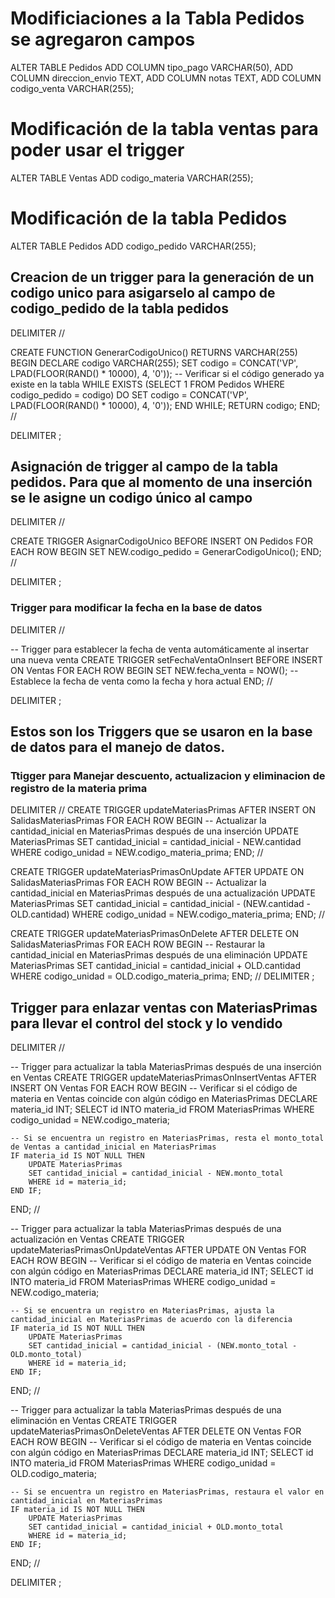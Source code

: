 # Modificiaciones a la Tabla Pedidos se agregaron campos 

ALTER TABLE Pedidos
ADD COLUMN tipo_pago VARCHAR(50),
ADD COLUMN direccion_envio TEXT,
ADD COLUMN notas TEXT,
ADD COLUMN codigo_venta VARCHAR(255);


# Modificación de la tabla ventas para poder usar el trigger
ALTER TABLE Ventas
ADD codigo_materia VARCHAR(255);

# Modificación de la tabla Pedidos 

ALTER TABLE Pedidos
ADD codigo_pedido VARCHAR(255);

## Creacion de un trigger para la generación de un codigo unico para asigarselo al campo de codigo_pedido de la tabla pedidos

DELIMITER //

CREATE FUNCTION GenerarCodigoUnico() RETURNS VARCHAR(255)
BEGIN
  DECLARE codigo VARCHAR(255);
  SET codigo = CONCAT('VP', LPAD(FLOOR(RAND() * 10000), 4, '0'));
  -- Verificar si el código generado ya existe en la tabla
  WHILE EXISTS (SELECT 1 FROM Pedidos WHERE codigo_pedido = codigo) DO
    SET codigo = CONCAT('VP', LPAD(FLOOR(RAND() * 10000), 4, '0'));
  END WHILE;
  RETURN codigo;
END;
//

DELIMITER ;

## Asignación de trigger al campo de la tabla pedidos. Para que al momento de una inserción se le asigne un codigo único al campo

DELIMITER //

CREATE TRIGGER AsignarCodigoUnico
BEFORE INSERT ON Pedidos
FOR EACH ROW
BEGIN
  SET NEW.codigo_pedido = GenerarCodigoUnico();
END;
//

DELIMITER ;


### Trigger para modificar la fecha en la base de datos 

DELIMITER //

-- Trigger para establecer la fecha de venta automáticamente al insertar una nueva venta
CREATE TRIGGER setFechaVentaOnInsert
BEFORE INSERT ON Ventas
FOR EACH ROW
BEGIN
    SET NEW.fecha_venta = NOW(); -- Establece la fecha de venta como la fecha y hora actual
END;
//

DELIMITER ;


## Estos son los Triggers que se usaron en la base de datos para el manejo de datos.

###  Ttigger para Manejar descuento, actualizacion y eliminacion de registro de la materia prima
DELIMITER //
CREATE TRIGGER updateMateriasPrimas
AFTER INSERT ON SalidasMateriasPrimas
FOR EACH ROW
BEGIN
    -- Actualizar la cantidad_inicial en MateriasPrimas después de una inserción
    UPDATE MateriasPrimas
    SET cantidad_inicial = cantidad_inicial - NEW.cantidad
    WHERE codigo_unidad = NEW.codigo_materia_prima;
END;
//

CREATE TRIGGER updateMateriasPrimasOnUpdate
AFTER UPDATE ON SalidasMateriasPrimas
FOR EACH ROW
BEGIN
    -- Actualizar la cantidad_inicial en MateriasPrimas después de una actualización
    UPDATE MateriasPrimas
    SET cantidad_inicial = cantidad_inicial - (NEW.cantidad - OLD.cantidad)
    WHERE codigo_unidad = NEW.codigo_materia_prima;
END;
//

CREATE TRIGGER updateMateriasPrimasOnDelete
AFTER DELETE ON SalidasMateriasPrimas
FOR EACH ROW
BEGIN
    -- Restaurar la cantidad_inicial en MateriasPrimas después de una eliminación
    UPDATE MateriasPrimas
    SET cantidad_inicial = cantidad_inicial + OLD.cantidad
    WHERE codigo_unidad = OLD.codigo_materia_prima;
END;
//
DELIMITER ;




## Trigger para enlazar ventas con MateriasPrimas para llevar el control del stock y lo vendido

DELIMITER //

-- Trigger para actualizar la tabla MateriasPrimas después de una inserción en Ventas
CREATE TRIGGER updateMateriasPrimasOnInsertVentas
AFTER INSERT ON Ventas
FOR EACH ROW
BEGIN
    -- Verificar si el código de materia en Ventas coincide con algún código en MateriasPrimas
    DECLARE materia_id INT;
    SELECT id INTO materia_id FROM MateriasPrimas WHERE codigo_unidad = NEW.codigo_materia;

    -- Si se encuentra un registro en MateriasPrimas, resta el monto_total de Ventas a cantidad_inicial en MateriasPrimas
    IF materia_id IS NOT NULL THEN
        UPDATE MateriasPrimas
        SET cantidad_inicial = cantidad_inicial - NEW.monto_total
        WHERE id = materia_id;
    END IF;
END;
//

-- Trigger para actualizar la tabla MateriasPrimas después de una actualización en Ventas
CREATE TRIGGER updateMateriasPrimasOnUpdateVentas
AFTER UPDATE ON Ventas
FOR EACH ROW
BEGIN
    -- Verificar si el código de materia en Ventas coincide con algún código en MateriasPrimas
    DECLARE materia_id INT;
    SELECT id INTO materia_id FROM MateriasPrimas WHERE codigo_unidad = NEW.codigo_materia;

    -- Si se encuentra un registro en MateriasPrimas, ajusta la cantidad_inicial en MateriasPrimas de acuerdo con la diferencia
    IF materia_id IS NOT NULL THEN
        UPDATE MateriasPrimas
        SET cantidad_inicial = cantidad_inicial - (NEW.monto_total - OLD.monto_total)
        WHERE id = materia_id;
    END IF;
END;
//

-- Trigger para actualizar la tabla MateriasPrimas después de una eliminación en Ventas
CREATE TRIGGER updateMateriasPrimasOnDeleteVentas
AFTER DELETE ON Ventas
FOR EACH ROW
BEGIN
    -- Verificar si el código de materia en Ventas coincide con algún código en MateriasPrimas
    DECLARE materia_id INT;
    SELECT id INTO materia_id FROM MateriasPrimas WHERE codigo_unidad = OLD.codigo_materia;

    -- Si se encuentra un registro en MateriasPrimas, restaura el valor en cantidad_inicial en MateriasPrimas
    IF materia_id IS NOT NULL THEN
        UPDATE MateriasPrimas
        SET cantidad_inicial = cantidad_inicial + OLD.monto_total
        WHERE id = materia_id;
    END IF;
END;
//

DELIMITER ;



